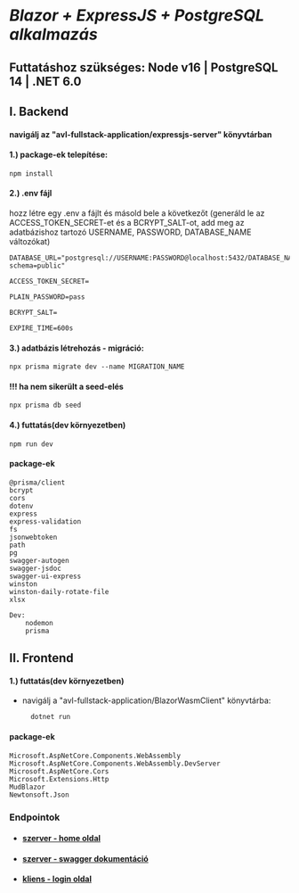 # **_Blazor + ExpressJS + PostgreSQL alkalmazás_**

## Futtatáshoz szükséges: Node v16 | PostgreSQL 14 | .NET 6.0

## I. Backend

#### navigálj az "avl-fullstack-application/expressjs-server" könyvtárban

#### 1.) package-ek telepítése:

    npm install

#### 2.) .env fájl

hozz létre egy .env a fájlt és másold bele a következőt (generáld le az ACCESS_TOKEN_SECRET-et és a BCRYPT_SALT-ot, add meg az adatbázishoz tartozó USERNAME, PASSWORD, DATABASE_NAME változókat)

    DATABASE_URL="postgresql://USERNAME:PASSWORD@localhost:5432/DATABASE_NAME?schema=public"

    ACCESS_TOKEN_SECRET=

    PLAIN_PASSWORD=pass

    BCRYPT_SALT=

    EXPIRE_TIME=600s

#### 3.) adatbázis létrehozás - migráció:

    npx prisma migrate dev --name MIGRATION_NAME

#### !!! ha nem sikerült a seed-elés

    npx prisma db seed

#### 4.) futtatás(dev környezetben)

    npm run dev

#### package-ek

    @prisma/client
    bcrypt
    cors
    dotenv
    express
    express-validation
    fs
    jsonwebtoken
    path
    pg
    swagger-autogen
    swagger-jsdoc
    swagger-ui-express
    winston
    winston-daily-rotate-file
    xlsx

    Dev:
        nodemon
        prisma

## II. Frontend

#### 1.) futtatás(dev környezetben)

- navigálj a "avl-fullstack-application/BlazorWasmClient" könyvtárba:

        dotnet run

#### package-ek

    Microsoft.AspNetCore.Components.WebAssembly
    Microsoft.AspNetCore.Components.WebAssembly.DevServer
    Microsoft.AspNetCore.Cors
    Microsoft.Extensions.Http
    MudBlazor
    Newtonsoft.Json

### Endpointok

- #### [szerver - home oldal](http://localhost:5000)

- #### [szerver - swagger dokumentáció](http://localhost:5000/api/docs/)

- #### [kliens - login oldal](https://localhost:7150/login)
